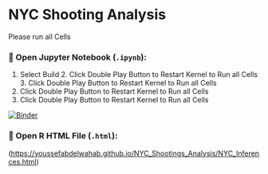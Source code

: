 # NYC Shooting Analysis  
Please run all Cells 

### 📌 Open Jupyter Notebook (`.ipynb`):
1. Select Build 2. Click Double Play Button to Restart Kernel to Run all Cells 3. Click Double Play Button to Restart Kernel to Run all Cells
2. Click Double Play Button to Restart Kernel to Run all Cells
3. Click Double Play Button to Restart Kernel to Run all Cells

[![Binder](https://mybinder.org/badge_logo.svg)](https://mybinder.org/v2/gh/youssefabdelwahab/NYC_Shootings_Analysis/HEAD?urlpath=%2Fdoc%2Ftree%2FNYC_Shooting_Analysis.ipynb)


### 📌 Open R HTML File (`.html`):
(https://youssefabdelwahab.github.io/NYC_Shootings_Analysis/NYC_Inferences.html)

